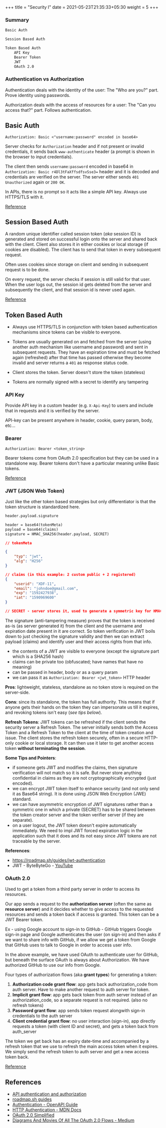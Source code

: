 +++
title = "Security I"
date = 2021-05-23T21:35:33+05:30
weight = 5
+++

### Summary
```txt
Basic Auth

Session Based Auth

Token Based Auth
	API Key
	Bearer Token
	JWT
	OAuth 2.0
```

### Authentication vs Authorization
Authentication deals with the identity of the user: The "Who are you?" part. Prove identity using passwords.

Authorization deals with the access of resources for a user: The "Can you access that?" part. Follows authentication.

## Basic Auth
```foobar
Authorization: Basic <"username:password" encoded in base64>
```

Server checks for `Authorization` header and if not present or invalid credentials, it sends back `www-authenticate` header (a prompt is shown in the browser to input credentials). 

The client then sends `username:password` encoded in base64 in `Authorization: Basic r4Dl3tFaXffsdfsvSse3=` header and it is decoded and credentials are verified on the server. The server either sends `401 Unauthorized` again or `200 OK`.

In APIs, there is no prompt so it acts like a simple API key. Always use HTTPS/TLS with it.

[Reference](https://roadmap.sh/guides/basic-authentication)

## Session Based Auth
A random unique identifier called session token (_aka_ session ID) is generated and stored on successful login onto the server and shared back with the client. Client also stores it in either cookies or local storage (if cookies are disabled). The client has to send that token in every subsequent request.

Often uses cookies since storage on client and sending in subsequent request is to be done.

On every request, the server checks if session is still valid for that user. When the user logs out, the session id gets deleted from the server and subsequently the client, and that session id is never used again.

[Reference](https://roadmap.sh/guides/session-authentication)

## Token Based Auth
- Always use HTTPS/TLS in conjunction with token based authentication mechanisms since tokens can be visible to everyone.

- Tokens are usually generated on and fetched from the server (using another auth mechanism like username and password) and sent in subsequent requests. They have an expiration time and must be fetched again (refreshed) after that time has passed otherwise they become invalid and server returns a `401` as response status code.

- Client stores the token. Server doesn't store the token (stateless)

- Tokens are normally signed with a secret to identify any tampering
### API Key
Provide API key in a custom header (e.g. `X-Api-Key`) to users and include that in requests and it is verified by the server.

API-key can be present anywhere in header, cookie, query param, body, etc...

### Bearer
```foobar
Authorization: Bearer <token_string>
```
Bearer tokens come from OAuth 2.0 specification but they can be used in a standalone way. Bearer tokens don't have a particular meaning unlike Basic tokens.

[Reference](https://roadmap.sh/guides/token-authentication)

### JWT (JSON Web Token)
Just like the other token based strategies but only differentiator is that the token structure is standardized here.

```txt
header.payload.signature

header = base64(tokenMeta)
payload = base64(claims)
signature = HMAC_SHA256(header.payload, SECRET)
```
```json
// tokenMeta

{
	"typ": "jwt",
	"alg": "H256"
}

// claims (in this example: 2 custom public + 2 registered)
{
	"userid": "XDF-11",
	"email": "johndoe@gmail.com",
	"exp": "1592427938",
	"iat": "1590969600"
}

// SECRET - server stores it, used to generate a symmetric key for HMAC algorithm to create signature part of JWT token
```

The signature (anti-tampering measure) proves that the token is received as-is (as server generated it) from the client and the username and expiration date present in it are correct. So token verification in JWT boils down to just checking the signature validity and then we can extract payload (claims) and identify user and their access rights from that info.

- the contents of a JWT are visible to everyone (except the signature part which is a SHA256 hash)
- claims can be private too (obfuscated; have names that have no meaning)
- can be passed in header, body or as a query param
- we can pass it as `Authorization: Bearer <jwt_token>` HTTP header

**Pros**: lightweight, stateless, standalone as no token store is required on the server-side.

**Cons**: since its standalone, the token has full authority. This means that if anyone gets their hands on the token they can impersonate us till it expires, and revoking tokens isn't easy (_see tips below_).

**Refresh Tokens**: JWT tokens can be refreshed if the client sends the security server a Refresh Token. The server initially sends both the Access Token and a Refresh Token to the client at the time of token creation and issue. The client stores the refresh token securely, often in a secure HTTP-only cookie or local storage. It can then use it later to get another access token **without terminating the session**.

**Some Tips and Pointers**:
- if someone gets JWT and modifies the claims, then signature verification will not match so it is safe. But never store anything confidential in claims as they are not cryptographically encrypted (just encoded).
- we can encrypt JWT token itself to enhance security (and not only send it as Base64 string). It is done using JSON Web Encryption (JWE) standard.
- we can have asymmetric encryption of JWT signatures rather than a symmetric one in which a private (SECRET) has to be shared between the token creator server and the token verifier server (if they are separate).
- on a user logout, the JWT token doesn't expire automatically immediately. We need to impl JWT forced expiration logic in the application such that it does and its not easy since JWT tokens are not traceable by the server.

**References**:
- https://roadmap.sh/guides/jwt-authentication
- JWT - ByteByteGo - [YouTube](https://youtu.be/P2CPd9ynFLg)

### OAuth 2.0
Used to get a token from a third party server in order to access its resources.

Our app sends a request to the **authorization server** (often the same as **resource server**) and it decides whether to give access to the requested resources and sends a token back if access is granted. This token can be a JWT Bearer token.

Ex - using Google account to sign-in to GitHub - GitHub triggers Google sign-in page and Google authenticates the user (on sign-in) and then asks if we want to share info with GitHub, if we allow we get a token from Google that GitHub uses to talk to Google in order to access user info.

In the above example, we have used OAuth to authenticate user for GitHub, but beneath the surface OAuth is always about Authorization. We have authorized GitHub to use our info from Google.

Four types of authorization flows (aka **grant types**) for generating a token:
1. **Authorization code grant flow**: app gets back authorization_code from auth server. Have to make another request to auth server for token.
2. **Implicit grant flow**: app gets back token from auth server instead of an authorization_code, so a separate request is not required. (also no refresh tokens)
3. **Password grant flow**: app sends token request alongwith sign-in credentials to the auth server
4. **Client credential grant flow**: no user interaction (sign-in), app directly requests a token (with client ID and secret), and gets a token back from auth_server

The token we get back has an expiry date-time and accompanied by a refresh token that we use to refresh the main access token when it expires. We simply send the refresh token to auth server and get a new access token back.


[Reference](https://roadmap.sh/guides/oauth)

## References
- [API authentication and authorization](https://idratherbewriting.com/learnapidoc/docapis_more_about_authorization.html)
- [roadmap.sh guides](https://roadmap.sh/guides)
- [Authentication - OpenAPI Guide](https://swagger.io/docs/specification/authentication/)
- [HTTP Authentication - MDN Docs](https://developer.mozilla.org/en-US/docs/Web/HTTP/Authentication)
- [OAuth 2.0 Simplified](https://aaronparecki.com/oauth-2-simplified/)
- [Diagrams And Movies Of All The OAuth 2.0 Flows - Medium](https://darutk.medium.com/diagrams-and-movies-of-all-the-oauth-2-0-flows-194f3c3ade85)